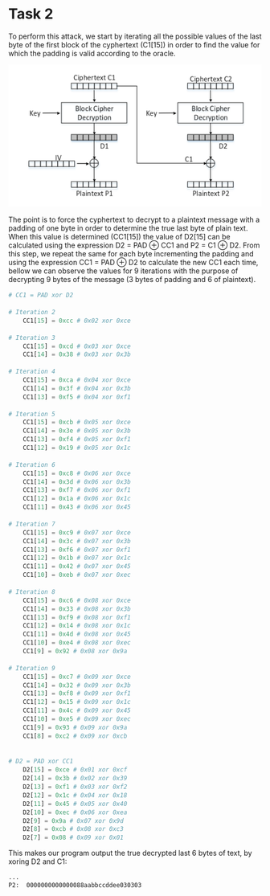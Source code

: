 # Task 2

To perform this attack, we start by iterating all the possible values of the last byte of the first block of the cyphertext (C1[15]) in order to find the value for which the padding is valid according to the oracle.

![decrypt](decrypt.png)

The point is to force the cyphertext to decrypt to a plaintext message with a padding of one byte in order to determine the true last byte of plain text. When this value is determined (CC1[15]) the value of D2[15] can be calculated using the expression D2 = PAD ⊕ CC1 and P2 = C1 ⊕ D2. 
From this step, we repeat the same for each byte incrementing the padding and using the expression CC1 = PAD ⊕ D2 to calculate the new CC1 each time, bellow we can observe the values for 9 iterations with the purpose of decrypting 9 bytes of the message (3 bytes of padding and 6 of plaintext).


```python
# CC1 = PAD xor D2

# Iteration 2
    CC1[15] = 0xcc # 0x02 xor 0xce

# Iteration 3
    CC1[15] = 0xcd # 0x03 xor 0xce
    CC1[14] = 0x38 # 0x03 xor 0x3b

# Iteration 4
    CC1[15] = 0xca # 0x04 xor 0xce
    CC1[14] = 0x3f # 0x04 xor 0x3b
    CC1[13] = 0xf5 # 0x04 xor 0xf1

# Iteration 5
    CC1[15] = 0xcb # 0x05 xor 0xce
    CC1[14] = 0x3e # 0x05 xor 0x3b
    CC1[13] = 0xf4 # 0x05 xor 0xf1
    CC1[12] = 0x19 # 0x05 xor 0x1c

# Iteration 6
    CC1[15] = 0xc8 # 0x06 xor 0xce
    CC1[14] = 0x3d # 0x06 xor 0x3b
    CC1[13] = 0xf7 # 0x06 xor 0xf1
    CC1[12] = 0x1a # 0x06 xor 0x1c
    CC1[11] = 0x43 # 0x06 xor 0x45

# Iteration 7
    CC1[15] = 0xc9 # 0x07 xor 0xce
    CC1[14] = 0x3c # 0x07 xor 0x3b
    CC1[13] = 0xf6 # 0x07 xor 0xf1
    CC1[12] = 0x1b # 0x07 xor 0x1c
    CC1[11] = 0x42 # 0x07 xor 0x45
    CC1[10] = 0xeb # 0x07 xor 0xec

# Iteration 8
    CC1[15] = 0xc6 # 0x08 xor 0xce
    CC1[14] = 0x33 # 0x08 xor 0x3b
    CC1[13] = 0xf9 # 0x08 xor 0xf1
    CC1[12] = 0x14 # 0x08 xor 0x1c
    CC1[11] = 0x4d # 0x08 xor 0x45
    CC1[10] = 0xe4 # 0x08 xor 0xec
    CC1[9] = 0x92 # 0x08 xor 0x9a

# Iteration 9
    CC1[15] = 0xc7 # 0x09 xor 0xce
    CC1[14] = 0x32 # 0x09 xor 0x3b
    CC1[13] = 0xf8 # 0x09 xor 0xf1
    CC1[12] = 0x15 # 0x09 xor 0x1c
    CC1[11] = 0x4c # 0x09 xor 0x45
    CC1[10] = 0xe5 # 0x09 xor 0xec
    CC1[9] = 0x93 # 0x09 xor 0x9a
    CC1[8] = 0xc2 # 0x09 xor 0xcb

    
# D2 = PAD xor CC1
    D2[15] = 0xce # 0x01 xor 0xcf
    D2[14] = 0x3b # 0x02 xor 0x39
    D2[13] = 0xf1 # 0x03 xor 0xf2
    D2[12] = 0x1c # 0x04 xor 0x18
    D2[11] = 0x45 # 0x05 xor 0x40
    D2[10] = 0xec # 0x06 xor 0xea
    D2[9] = 0x9a # 0x07 xor 0x9d
    D2[8] = 0xcb # 0x08 xor 0xc3
    D2[7] = 0x08 # 0x09 xor 0x01
```

This makes our program output the true decrypted last 6 bytes of text, by xoring D2 and C1:
```
...
P2:  0000000000000088aabbccddee030303
```